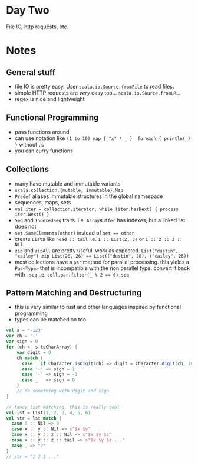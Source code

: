 # Day Two
File IO, http requests, etc.

# Notes

## General stuff

* file IO is pretty easy. User `scala.io.Source.fromFile` to read files.
* simple HTTP requests are _very_ easy too... `scala.io.Source.fromURL`.
* regex is nice and lightweight

## Functional Programming

* pass functions around
* can use notation like `(1 to 10) map { "x" * _ }  foreach { println(_) }` without `.`s
* you can curry functions

## Collections

* many have mutable and immutable variants
* `scala.collection.{mutable, immutable}.Map`
* `Predef` aliases immutable structures in the global namespace
* sequences, maps, sets
* `val iter = collection.iterator; while (iter.hasNext) { process iter.Next() }`
* `Seq` and `IndexedSeq` traits. i.e. `ArrayBuffer` has indexes, but a linked list does not
* `set.SameElements(other)` instead of `set == other`
* create `List`s like `head :: tail` i.e. `1 :: List(2, 3)` or `1 :: 2 :: 3 :: Nil`
* `zip` and `zipAll` are pretty useful. work as expected.
`List("dustin", "cailey") zip List(28, 26) == List(("dustin", 28), ("cailey", 26))`
* most collections have a `par` method for parallel processing. this yields a `Par<Type>`
that is incompatible with the non parallel type. convert it back with `.seq` i.e.
`coll.par.filter(_ % 2 == 0).seq` 

## Pattern Matching and Destructuring

* this is very similar to rust and other languages inspired by functional programming
* types can be matched on too
```scala
val s = "-123"
var ch = '-'
var sign = 0
for (ch <- s.toCharArray) {
    var digit = 0
    ch match {
      case _ if Character.isDigit(ch) => digit = Character.digit(ch, 10)
      case '+' => sign = 1
      case '-' => sign = -1
      case _   => sign = 0
    }
    // do something with digit and sign
}

// fancy list matching. this is really cool
val lst = List(1, 2, 3, 4, 5, 6)
val str = lst match {
  case 0 :: Nil => 0
  case x :: y :: Nil => s"$x $y"
  case x :: y :: z :: Nil => s"$x $y $z"
  case x :: y :: z :: tail => s"$x $y $z ..."
  case _ => "?"
}
// str = "1 2 3 ..."
```


